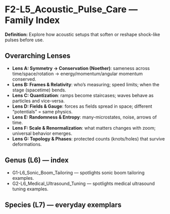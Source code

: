 # F2-L5_Acoustic_Pulse_Care — Family Index
**Definition:** Explore how acoustic setups that soften or reshape shock-like pulses before use.

## Overarching Lenses

- **Lens A: Symmetry -> Conservation (Noether)**: sameness across time/space/rotation → energy/momentum/angular momentum conserved.
- **Lens B: Frames & Relativity**: who’s measuring; speed limits; when the stage (spacetime) bends.
- **Lens C: Quantization**: ramps become staircases; waves behave as particles and vice-versa.
- **Lens D: Fields & Gauge**: forces as fields spread in space; different “potentials” = same physics.
- **Lens E: Randomness & Entropy**: many-microstates, noise, arrows of time.
- **Lens F: Scale & Renormalization**: what matters changes with zoom; universal behavior emerges.
- **Lens G: Topology & Phases**: protected counts (knots/holes) that survive deformations.

## Genus (L6) — index
- G1-L6_Sonic_Boom_Tailoring — spotlights sonic boom tailoring examples.
- G2-L6_Medical_Ultrasound_Tuning — spotlights medical ultrasound tuning examples.

## Species (L7) — everyday exemplars
